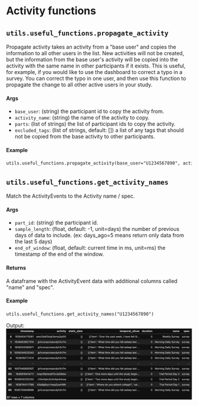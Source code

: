 # Activity functions

## `utils.useful_functions.propagate_activity`
Propagate activity takes an activity from a "base user" and copies the information to all other users in the list. New activities will not be created, but the information from the base user's activity will be copied into the activity with the same name in other participants if it exists. This is useful, for example, if you would like to use the dashboard to correct a typo in a survey. You can correct the typo in one user, and then use this function to propagate the change to all other active users in your study.

#### Args

- `base_user`: (string) the participant id to copy the activity from.
- `activity_name`: (string) the name of the activity to copy.
- `parts`: (list of strings) the list of participant ids to copy the activity.
- `excluded_tags`: (list of strings, default: []) a list of any tags that should not be copied from the base activity to other participants.

#### Example

```markdown
utils.useful_functions.propagate_activity(base_user="U1234567890", activity_name="Sleep Survey", parts=["U11111111", "U22222222"])
```


## `utils.useful_functions.get_activity_names`
Match the ActivityEvents to the Activity name / spec.

#### Args

- `part_id`: (string) the participant id.
- `sample_length`: (float, default: -1, unit=days) the number of previous days of data to include. (ex: days_ago=5 means return only data from the last 5 days)
- `end_of_window`: (float, default: current time in ms, unit=ms) the timestamp of the end of the window.

#### Returns
A dataframe with the ActivityEvent data with additional columns called "name" and "spec".

#### Example

```markdown
utils.useful_functions.get_activity_names("U1234567890")
```
Output:
![](assets/activity_names.png)


